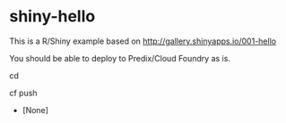 shiny-hello
==============

This is a R/Shiny example based on http://gallery.shinyapps.io/001-hello

You should be able to deploy to Predix/Cloud Foundry as is.

cd <where you cloned this project>

cf push

* [None]
